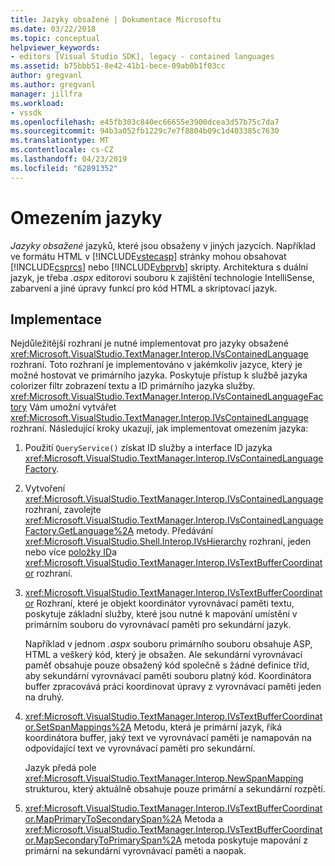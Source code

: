 ```yaml
---
title: Jazyky obsažené | Dokumentace Microsoftu
ms.date: 03/22/2018
ms.topic: conceptual
helpviewer_keywords:
- editors [Visual Studio SDK], legacy - contained languages
ms.assetid: b75bbb51-8e42-41b1-bece-09ab0b1f03cc
author: gregvanl
ms.author: gregvanl
manager: jillfra
ms.workload:
- vssdk
ms.openlocfilehash: e45fb303c840ec66655e3900dcea3d57b75c7da7
ms.sourcegitcommit: 94b3a052fb1229c7e7f8804b09c1d403385c7630
ms.translationtype: MT
ms.contentlocale: cs-CZ
ms.lasthandoff: 04/23/2019
ms.locfileid: "62891352"
---
```

# <a name="contained-languages"></a>Omezením jazyky

*Jazyky obsažené* jazyků, které jsou obsaženy v jiných jazycích. Například ve formátu HTML v [!INCLUDE[vstecasp](../code-quality/includes/vstecasp_md.md)] stránky mohou obsahovat [!INCLUDE[csprcs](../data-tools/includes/csprcs_md.md)] nebo [!INCLUDE[vbprvb](../code-quality/includes/vbprvb_md.md)] skripty. Architektura s duální jazyk, je třeba *.aspx* editorovi souboru k zajištění technologie IntelliSense, zabarvení a jiné úpravy funkcí pro kód HTML a skriptovací jazyk.

## <a name="implementation"></a>Implementace

Nejdůležitější rozhraní je nutné implementovat pro jazyky obsažené <xref:Microsoft.VisualStudio.TextManager.Interop.IVsContainedLanguage> rozhraní. Toto rozhraní je implementováno v jakémkoliv jazyce, který je možné hostovat ve primárního jazyka. Poskytuje přístup k službě jazyka colorizer filtr zobrazení textu a ID primárního jazyka služby. <xref:Microsoft.VisualStudio.TextManager.Interop.IVsContainedLanguageFactory> Vám umožní vytvářet <xref:Microsoft.VisualStudio.TextManager.Interop.IVsContainedLanguage> rozhraní. Následující kroky ukazují, jak implementovat omezením jazyka:

1. Použití `QueryService()` získat ID služby a interface ID jazyka <xref:Microsoft.VisualStudio.TextManager.Interop.IVsContainedLanguageFactory>.

2. Vytvoření <xref:Microsoft.VisualStudio.TextManager.Interop.IVsContainedLanguage> rozhraní, zavolejte <xref:Microsoft.VisualStudio.TextManager.Interop.IVsContainedLanguageFactory.GetLanguage%2A> metody. Předávání <xref:Microsoft.VisualStudio.Shell.Interop.IVsHierarchy> rozhraní, jeden nebo více [položky ID](<xref:Microsoft.VisualStudio.VSConstants.VSITEMID>)a <xref:Microsoft.VisualStudio.TextManager.Interop.IVsTextBufferCoordinator> rozhraní.

3. <xref:Microsoft.VisualStudio.TextManager.Interop.IVsTextBufferCoordinator> Rozhraní, které je objekt koordinátor vyrovnávací paměti textu, poskytuje základní služby, které jsou nutné k mapování umístění v primárním souboru do vyrovnávací paměti pro sekundární jazyk.

     Například v jednom *.aspx* souboru primárního souboru obsahuje ASP, HTML a veškerý kód, který je obsažen. Ale sekundární vyrovnávací paměť obsahuje pouze obsažený kód společně s žádné definice tříd, aby sekundární vyrovnávací paměti souboru platný kód. Koordinátora buffer zpracovává práci koordinovat úpravy z vyrovnávací paměti jeden na druhý.

4. <xref:Microsoft.VisualStudio.TextManager.Interop.IVsTextBufferCoordinator.SetSpanMappings%2A> Metodu, která je primární jazyk, říká koordinátora buffer, jaký text ve vyrovnávací paměti je namapován na odpovídající text ve vyrovnávací paměti pro sekundární.

     Jazyk předá pole <xref:Microsoft.VisualStudio.TextManager.Interop.NewSpanMapping> strukturou, který aktuálně obsahuje pouze primární a sekundární rozpětí.

5. <xref:Microsoft.VisualStudio.TextManager.Interop.IVsTextBufferCoordinator.MapPrimaryToSecondarySpan%2A> Metoda a <xref:Microsoft.VisualStudio.TextManager.Interop.IVsTextBufferCoordinator.MapSecondaryToPrimarySpan%2A> metoda poskytuje mapování z primární na sekundární vyrovnávací paměti a naopak.